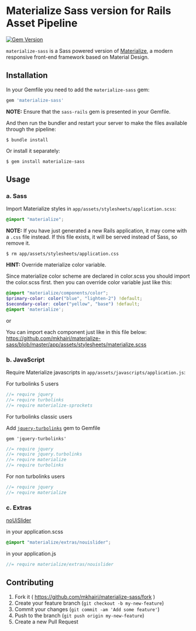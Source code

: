 # Materialize Sass version for Rails Asset Pipeline
[![Gem Version](https://badge.fury.io/rb/materialize-sass.svg)](http://badge.fury.io/rb/materialize-sass)

`materialize-sass` is a Sass powered version of [Materialize](http://materializecss.com), a modern responsive front-end framework based on Material Design.

## Installation

In your Gemfile you need to add the `materialize-sass` gem:

```ruby
gem 'materialize-sass'
```

**NOTE:** Ensure that the `sass-rails` gem is presented in your Gemfile.

And then run the bundler and restart your server to make the files available through the pipeline:

```console
$ bundle install
```

Or install it separately:

```console
$ gem install materialize-sass
```

## Usage

### a. Sass

Import Materialize styles in `app/assets/stylesheets/application.scss`:

```scss
@import "materialize";
```

**NOTE:** If you have just generated a new Rails application, it  may come with a `.css` file instead. If this file exists, it will be served instead of Sass, so remove it.

```console
$ rm app/assets/stylesheets/application.css
```

**HINT:** Override materialize color variable.

Since materialize color scheme are declared in color.scss you should import the color.scss first. then you can override color variable just like this:

```scss
@import "materialize/components/color";
$primary-color: color("blue", "lighten-2") !default;
$secondary-color: color("yellow", "base") !default;
@import 'materialize';
```

or

You can import each component just like in this file below:
https://github.com/mkhairi/materialize-sass/blob/master/app/assets/stylesheets/materialize.scss

### b. JavaScript

Require Materialize javascripts in `app/assets/javascripts/application.js`:

For turbolinks 5 users
```js
//= require jquery
//= require turbolinks
//= require materialize-sprockets
```

For turbolinks classic users

Add [`jquery-turbolinks`](https://github.com/kossnocorp/jquery.turbolinks) gem to Gemfile

``` gem 'jquery-turbolinks' ```

```js
//= require jquery
//= require jquery.turbolinks
//= require materialize
//= require turbolinks
```

For non turbolinks users
```js
//= require jquery
//= require materialize
```

### c. Extras

[noUiSlider](http://materializecss.com/forms.html#range)

in your application.scss
```scss
@import "materialize/extras/nouislider";
```
in your application.js
```js
//= require materialize/extras/nouislider
```


## Contributing

1. Fork it ( https://github.com/mkhairi/materialize-sass/fork )
2. Create your feature branch (`git checkout -b my-new-feature`)
3. Commit your changes (`git commit -am 'Add some feature'`)
4. Push to the branch (`git push origin my-new-feature`)
5. Create a new Pull Request
